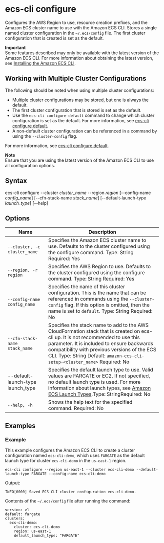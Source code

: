 # ecs\-cli configure<a name="cmd-ecs-cli-configure"></a>

Configures the AWS Region to use, resource creation prefixes, and the Amazon ECS cluster name to use with the Amazon ECS CLI\. Stores a single named cluster configuration in the `~/.ecs/config` file\. The first cluster configuration that is created is set as the default\.

**Important**  
Some features described may only be available with the latest version of the Amazon ECS CLI\. For more information about obtaining the latest version, see [Installing the Amazon ECS CLI](ECS_CLI_installation.md)\.

## Working with Multiple Cluster Configurations<a name="ECS_CLI_multiple_cluster_configurations"></a>

The following should be noted when using multiple cluster configurations:
+ Multiple cluster configurations may be stored, but one is always the default\.
+ The first cluster configuration that is stored is set as the default\.
+ Use the `ecs-cli configure default` command to change which cluster configuration is set as the default\. For more information, see [ecs\-cli configure default](cmd-ecs-cli-configure-default.md)\.
+ A non\-default cluster configuration can be referenced in a command by using the `--cluster-config` flag\.

For more information, see [ecs\-cli configure default](cmd-ecs-cli-configure-default.md)\.

**Note**  
Ensure that you are using the latest version of the Amazon ECS CLI to use all configuration options\.

## Syntax<a name="cmd-ecs-cli-configure-syntax"></a>

ecs\-cli configure \-\-cluster *cluster\_name* \-\-region *region* \[\-\-config\-name *config\_name*\] \[\-\-cfn\-stack\-name *stack\_name*\] \[\-\-default\-launch\-type *launch\_type*\] \[\-\-help\] 

## Options<a name="cmd-ecs-cli-configure-options"></a>


| Name | Description | 
| --- | --- | 
|  `--cluster, -c cluster_name`  |  Specifies the Amazon ECS cluster name to use\. Defaults to the cluster configured using the configure command\. Type: String Required: Yes  | 
|  `--region, -r region`  |  Specifies the AWS Region to use\. Defaults to the cluster configured using the configure command\. Type: String Required: Yes  | 
|  `--config-name config_name`  |  Specifies the name of this cluster configuration\. This is the name that can be referenced in commands using the `--cluster-config` flag\. If this option is omitted, then the name is set to `default`\. Type: String Required: No  | 
|  `--cfn-stack-name stack_name`  |  Specifies the stack name to add to the AWS CloudFormation stack that is created on ecs\-cli up\.  It is not recommended to use this parameter\. It is included to ensure backwards compatibility with previous versions of the ECS CLI\.  Type: String Default: `amazon-ecs-cli-setup-<cluster_name>` Required: No  | 
| \-\-default\-launch\-type launch\_type | Specifies the default launch type to use\. Valid values are FARGATE or EC2\. If not specified, no default launch type is used\. For more information about launch types, see [Amazon ECS Launch Types](launch_types.md)\.Type: StringRequired: No | 
|  `--help, -h`  |  Shows the help text for the specified command\. Required: No  | 

## Examples<a name="cmd-ecs-cli-configure-examples"></a>

### Example<a name="cmd-ecs-cli-configure-example-1"></a>

This example configures the Amazon ECS CLI to create a cluster configuration named `ecs-cli-demo`, which uses `FARGATE` as the default launch type for cluster `ecs-cli-demo` in the `us-east-1` region\.

```
ecs-cli configure --region us-east-1 --cluster ecs-cli-demo --default-launch-type FARGATE --config-name ecs-cli-demo
```

Output:

```
INFO[0000] Saved ECS CLI cluster configuration ecs-cli-demo.
```

Contents of the `~/.ecs/config` file after running the command:

```
version: v1
default: fargate
clusters:
  ecs-cli-demo:
    cluster: ecs-cli-demo
    region: us-east-1
    default_launch_type: "FARGATE"
```